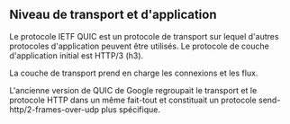 ## Niveau de transport et d'application

Le protocole IETF QUIC est un protocole de transport sur lequel d'autres protocoles
d'application peuvent être utilisés. Le protocole de couche d'application initial
est HTTP/3 (h3).

La couche de transport prend en charge les connexions et les flux.

L'ancienne version de QUIC de Google regroupait le transport et le protocole HTTP
dans un même fait-tout et constituait un protocole send-http/2-frames-over-udp plus
spécifique.

